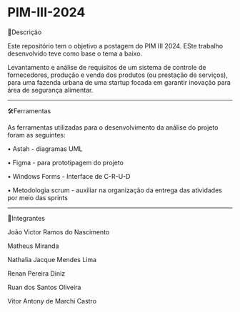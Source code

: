 # PIM-III-2024

📌Descrição

Este repositório tem o objetivo a postagem do PIM III 2024. ESte trabalho desenvolvido teve como base o tema a baixo.

Levantamento e análise de requisitos de um sistema de controle de fornecedores, produção e venda dos produtos (ou prestação de serviços), para uma fazenda urbana de uma startup focada em garantir inovação para área de segurança alimentar.

-----

🛠️Ferramentas

As ferramentas utilizadas para o desenvolvimento da análise do projeto foram as seguintes: 

• Astah - diagramas UML 

• Figma - para prototipagem do projeto

• Windows Forms - Interface de C-R-U-D

• Metodologia scrum - auxiliar na organização da entrega das atividades por meio das sprints

-----

🔗Integrantes

João Victor Ramos do Nascimento

Matheus Miranda

Nathalia Jacque Mendes Lima 

Renan Pereira Diniz 

Ruan dos Santos Oliveira

Vitor Antony de Marchi Castro
